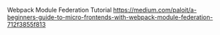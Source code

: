 Webpack Module Federation Tutorial
https://medium.com/paloit/a-beginners-guide-to-micro-frontends-with-webpack-module-federation-712f3855f813